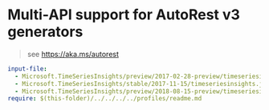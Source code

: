 # Multi-API support for AutoRest v3 generators

> see https://aka.ms/autorest

``` yaml $(enable-multi-api)
input-file:
  - Microsoft.TimeSeriesInsights/preview/2017-02-28-preview/timeseriesinsights.json
  - Microsoft.TimeSeriesInsights/stable/2017-11-15/timeseriesinsights.json
  - Microsoft.TimeSeriesInsights/preview/2018-08-15-preview/timeseriesinsights.json
require: $(this-folder)/../../../../profiles/readme.md
```
